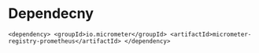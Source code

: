# Dependecny

`<dependency>
    <groupId>io.micrometer</groupId>
    <artifactId>micrometer-registry-prometheus</artifactId>
</dependency>`
